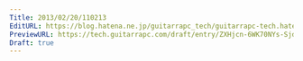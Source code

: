 ```yaml
---
Title: 2013/02/20/110213
EditURL: https://blog.hatena.ne.jp/guitarrapc_tech/guitarrapc-tech.hatenablog.com/atom/entry/6802418398340412489
PreviewURL: https://tech.guitarrapc.com/draft/entry/ZXHjcn-6WK70NYs-SjdEgwDTBWw
Draft: true
---
```



